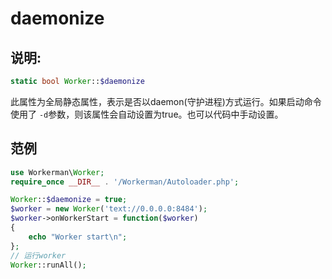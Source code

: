 # daemonize
## 说明:
```php
static bool Worker::$daemonize
```

此属性为全局静态属性，表示是否以daemon(守护进程)方式运行。如果启动命令使用了 ```-d```参数，则该属性会自动设置为true。也可以代码中手动设置。


## 范例

```php
use Workerman\Worker;
require_once __DIR__ . '/Workerman/Autoloader.php';

Worker::$daemonize = true;
$worker = new Worker('text://0.0.0.0:8484');
$worker->onWorkerStart = function($worker)
{
    echo "Worker start\n";
};
// 运行worker
Worker::runAll();
```
